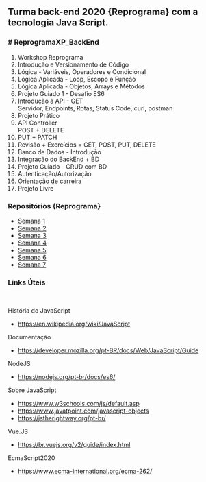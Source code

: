 <h2>Turma back-end 2020 {Reprograma} com a tecnologia Java Script.</h2>


<h3># ReprogramaXP_BackEnd</h3>

<ol>
<li>Workshop Reprograma</li>
<li>Introdução e Versionamento de Código</li>
<li>Lógica - Variáveis, Operadores e Condicional</li>
<li>Lógica Aplicada - Loop, Escopo e Função</li>
<li>Lógica Aplicada - Objetos, Arrays e Métodos</li>
<li>Projeto Guiado 1 - Desafio ES6 </li>
<li>Introdução à API - GET</br>
      Servidor, Endpoints, Rotas, Status Code, curl, postman</li>
<li>Projeto Prático </li>
<li>API Controller</br>
         POST + DELETE</br>
         <li>PUT + PATCH</li></li>
<li>Revisão + Exercícios = GET, POST, PUT, DELETE</li>
<li>Banco de Dados - Introdução</li>
<li>Integração do BackEnd + BD</li>
<li>Projeto Guiado - CRUD com BD</li>
<li>Autenticação/Autorização</li>
<li>Orientação de carreira</li>
<li>Projeto Livre</li>
</ol>

<h3>Repositórios {Reprograma}</h3>

<ul>
    <li><a href="https://github.com/reprograma/on6-xp-s1-introducao">Semana 1</a></li>
    <li><a href="https://github.com/reprograma/on6-xp-s2-logica-js">Semana 2</a></li>
    <li><a href="https://github.com/reprograma/on6-xp-s3-logica-js">Semana 3</a></li>
    <li><a href="https://github.com/reprograma/on6-xp-s4-logica-js">Semana 4</a></li>
    <li><a href="https://github.com/reprograma/on6-xp-s5-projeto1-js">Semana 5</a></li>
    <li><a href="https://github.com/reprograma/on6-xp-s6-node-intro">Semana 6</a></li>
    <li><a href="https://github.com/reprograma/on6-xp-s7-api-get">Semana 7</a></li>
</ul>

<h3>Links Úteis</h3></br>

História do JavaScript
- https://en.wikipedia.org/wiki/JavaScript

Documentação
- https://developer.mozilla.org/pt-BR/docs/Web/JavaScript/Guide

NodeJS
- https://nodejs.org/pt-br/docs/es6/

Sobre JavaScript
- https://www.w3schools.com/js/default.asp
- https://www.javatpoint.com/javascript-objects
- https://jstherightway.org/pt-br/

Vue.JS
- https://br.vuejs.org/v2/guide/index.html

EcmaScript2020
- https://www.ecma-international.org/ecma-262/


